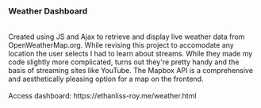 <h3>Weather Dashboard</h3>
<br>
Created using JS and Ajax to retrieve and display live weather data from OpenWeatherMap.org. While revising this project to accomodate any location the user selects I had to learn about streams. While they made my code slightly more complicated, turns out they're pretty handy and the basis of streaming sites like YouTube. The Mapbox API is a comprehensive and aesthetically pleasing option for a map on the frontend.
<br><br>
Access dashboard: https://ethanliss-roy.me/weather.html
